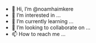 - 👋 Hi, I’m @noamhaimkere
- 👀 I’m interested in ...
- 🌱 I’m currently learning ...
- 💞️ I’m looking to collaborate on ...
- 📫 How to reach me ...

<!---
noamhaimkere/noamhaimkere is a ✨ special ✨ repository because its `README.md` (this 

